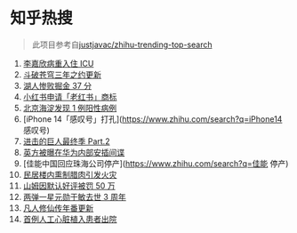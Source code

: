 # 知乎热搜

> 此项目参考自[justjavac/zhihu-trending-top-search](https://github.com/justjavac/zhihu-trending-top-search/blob/main/utils.ts)

<!-- BEGIN -->
  <!-- 最后更新时间:Sun Jan 16 2022 06:14:15 GMT+0000 (Coordinated Universal Time) -->
  1. [李嘉欣病重入住 ICU](https://www.zhihu.com/search?q=李嘉欣)
1. [斗破苍穹三年之约更新](https://www.zhihu.com/search?q=斗破苍穹三年之约)
1. [湖人惨败掘金 37 分](https://www.zhihu.com/search?q=湖人)
1. [小红书申请「老红书」商标](https://www.zhihu.com/search?q=小红书)
1. [北京海淀发现 1 例阳性病例](https://www.zhihu.com/search?q=北京疫情)
1. [iPhone 14「感叹号」打孔](https://www.zhihu.com/search?q=iPhone14 感叹号)
1. [进击的巨人最终季 Part.2](https://www.zhihu.com/search?q=进击的巨人)
1. [英方被曝在华为内部安插间谍](https://www.zhihu.com/search?q=华为)
1. [佳能中国回应珠海公司停产](https://www.zhihu.com/search?q=佳能 停产)
1. [民居楼内熏制腊肉引发火灾](https://www.zhihu.com/search?q=湖南火灾)
1. [山姆因默认好评被罚 50 万](https://www.zhihu.com/search?q=山姆被罚)
1. [两弹一星元勋于敏去世 3 周年](https://www.zhihu.com/search?q=于敏去世3周年)
1. [凡人修仙传年番更新 ](https://www.zhihu.com/search?q=凡人修仙传)
1. [首例人工心脏植入患者出院](https://www.zhihu.com/search?q=人工心脏)
  <!-- END -->
